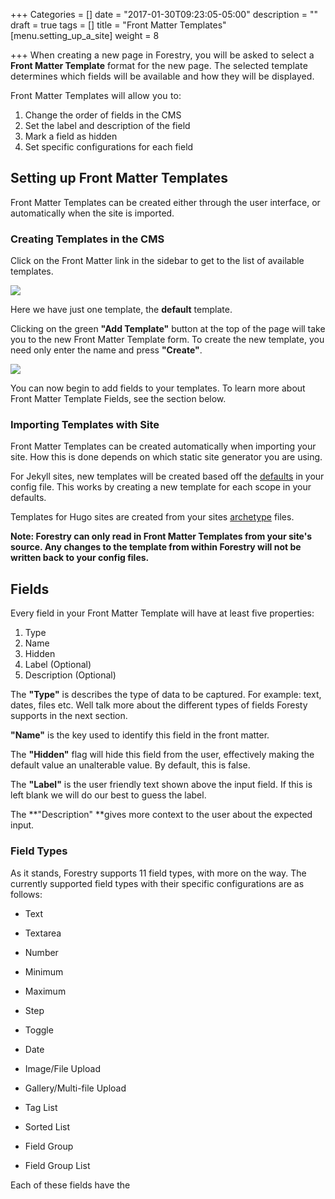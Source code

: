 +++
Categories = []
date = "2017-01-30T09:23:05-05:00"
description = ""
draft = true
tags = []
title = "Front Matter Templates"
[menu.setting_up_a_site]
weight = 8

+++
<span style="letter-spacing: 0.01em;">When creating a new page in Forestry, you will be asked to select a</span> <span style="letter-spacing: 0.01em;"></span>**Front Matter Template**<span style="letter-spacing: 0.01em;"> </span><span style="letter-spacing: 0.01em;">format for the new page. The selected template determines which fields will be available and how they will be displayed.</span>

<span style="letter-spacing: 0.18px;">Front Matter Templates will allow you to:</span>

1.  Change the order of fields in the CMS
2.  Set the label and description of the field
3.  Mark a field as hidden
4.  Set specific configurations for each field

## Setting up Front Matter Templates

Front Matter Templates can be created either through the user interface, or automatically when the site is imported.

### Creating Templates in the CMS

Click on the Front Matter link in the sidebar to get to the list of available templates.

![](/docs/forestryio/images/Screen%20Shot%202017-01-30%20at%2011.08.18%20AM-3.png)

Here we have just one template, the **default** template.

Clicking on the green **"Add Template"** button at the top of the page will take you to the new Front Matter Template form. To create the new template, you need only enter the name and press **"Create"**.

![](/docs/forestryio/images/Screen%20Shot%202017-01-30%20at%2012.33.11%20PM.png)

You can now begin to add fields to your templates. To learn more about Front Matter Template Fields, see the section below.

### Importing Templates with Site

Front Matter Templates can be created automatically when importing your site. How this is done depends on which static site generator you are using.

For Jekyll sites, new templates will be created based off the [defaults](https://jekyllrb.com/docs/configuration/#front-matter-defaults) in your config file. This works by creating a new template for each scope in your defaults.

Templates for Hugo sites are created from your sites [archetype](https://gohugo.io/content/archetypes/) files. 

**Note: Forestry can only read in Front Matter Templates from your site's source. Any changes to the template from within Forestry will not be written back to your config files.**

## Fields

Every field in your Front Matter Template will have at least five properties:

1.  Type
2.  Name
3.  Hidden
4.  Label (Optional)
5.  Description (Optional)

The **"Type"** is describes the type of data to be captured. For example: text, dates, files etc. Well talk more about the different types of fields Foresty supports in the next section.

**"Name"** is the key used to identify this field in the front matter.

The **"Hidden"** flag will hide this field from the user, effectively making the default value an unalterable value. By default, this is false.  

The **"Label"** is the user friendly text shown above the input field. If this is left blank we will do our best to guess the label.

The **"Description" **gives more context to the user about the expected input.

### Field Types

As it stands, Forestry supports 11 field types, with more on the way. The currently supported field types with their specific configurations are as follows:

*   Text
*   Textarea
*   Number

*   Minimum
*   Maximum
*   Step

*   Toggle
*   Date
*   Image/File Upload
*   Gallery/Multi-file Upload
*   Tag List
*   Sorted List
*   Field Group
*   Field Group List

Each of these fields have the